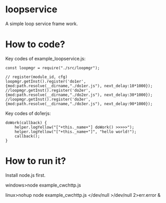 # loopservice
 A simple loop service frame work.

# How to code?
Key codes of example_loopservice.js:

    const loopmgr = require("./src/loopmgr");

    // register(module_id, cfg)
    loopmgr.getInst().register('do1er', {mod:path.resolve(__dirname,"./do1er.js"), next_delay:10*1000});
    //loopmgr.getInst().register('do2er', {mod:path.resolve(__dirname,"./do2er.js"), next_delay:30*1000});
    //loopmgr.getInst().register('do3er', {mod:path.resolve(__dirname,"./do3er.js"), next_delay:90*1000});

Key codes of do1erjs:

    doWork(callback) {
        helper.logYellow("["+this._name+"] doWork() >>>>>");
        helper.logYellow("["+this._name+"]", "hello world!");
        callback();
    }


# How to run it?
Install node.js first.

windows>node example_cwchttp.js

linux>nohup node example_cwchttp.js </dev/null >/dev/null 2>err.error &

